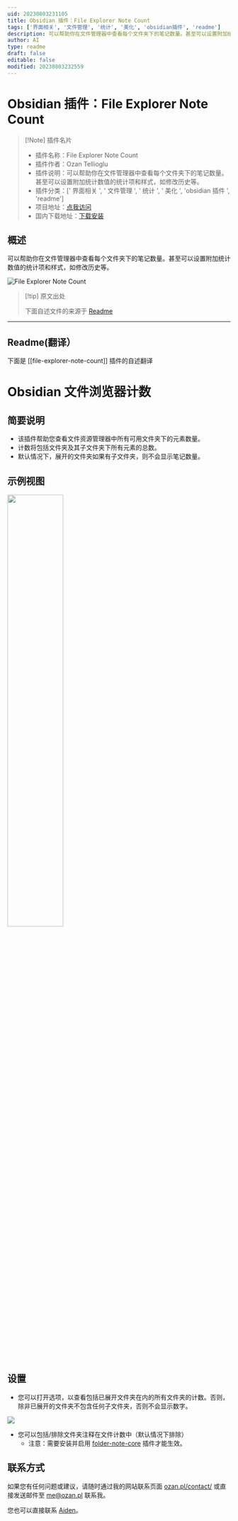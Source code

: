 ```yaml
---
uid: 20230803231105
title: Obsidian 插件：File Explorer Note Count
tags: ['界面相关', '文件管理', '统计', '美化', 'obsidian插件', 'readme']
description: 可以帮助你在文件管理器中查看每个文件夹下的笔记数量。甚至可以设置附加统计数值的统计项和样式，如修改历史等。
author: AI
type: readme
draft: false
editable: false
modified: 20230803232559
---
```


# Obsidian 插件：File Explorer Note Count

> [!Note] 插件名片
> - 插件名称：File Explorer Note Count
> - 插件作者：Ozan Tellioglu
> - 插件说明：可以帮助你在文件管理器中查看每个文件夹下的笔记数量。甚至可以设置附加统计数值的统计项和样式，如修改历史等。
> - 插件分类：[' 界面相关 ', ' 文件管理 ', ' 统计 ', ' 美化 ', 'obsidian 插件 ', 'readme']
> - 项目地址：[点我访问](https://github.com/ozntel/file-explorer-note-count)
> - 国内下载地址：[下载安装](https://pkmer.cn/products/plugin/pluginMarket/?file-explorer-note-count)

## 概述

可以帮助你在文件管理器中查看每个文件夹下的笔记数量。甚至可以设置附加统计数值的统计项和样式，如修改历史等。

![File Explorer Note Count](https://cdn.pkmer.cn/covers/file-explorer-note-count.PNG!pkmer)

> [!tip] 原文出处
>
>下面自述文件的来源于 [Readme](https://ghproxy.net/https://raw.githubusercontent.com/ozntel/file-explorer-note-count/main/README.md)
>

---

## Readme(翻译）

下面是 [[file-explorer-note-count]] 插件的自述翻译

# Obsidian 文件浏览器计数

## 简要说明

- 该插件帮助您查看文件资源管理器中所有可用文件夹下的元素数量。
- 计数将包括文件夹及其子文件夹下所有元素的总数。
- 默认情况下，展开的文件夹如果有子文件夹，则不会显示笔记数量。

## 示例视图

<img src="https://github.com/ozntel/file-explorer-note-count/raw/main/images/folder-count.png" width="50%"/>

## 设置

- 您可以打开选项，以查看包括已展开文件夹在内的所有文件夹的计数。否则，除非已展开的文件夹不包含任何子文件夹，否则不会显示数字。

<img src="https://github.com/ozntel/file-explorer-note-count/raw/main/images/collapsed-folder-setting.png" />

- 您可以包括/排除文件夹注释在文件计数中（默认情况下排除）
  - 注意：需要安装并启用 [folder-note-core](https://github.com/aidenlx/folder-note-core) 插件才能生效。

## 联系方式

如果您有任何问题或建议，请随时通过我的网站联系页面 [ozan.pl/contact/](https://www.ozan.pl/contact/) 或直接发送邮件至 <me@ozan.pl> 联系我。

您也可以直接联系 [Aiden](https://github.com/AidenLx)。
